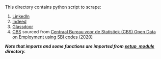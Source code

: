 This directory contains python script to scrape:

1. [LinkedIn](./LinkedIn)
2. [Indeed](./Indeed)
3. [Glassdoor](./Glassdoor)
4. [CBS](./CBS) sourced from [Centraal Bureau voor de Statistiek (CBS) Open Data on Employment using SBI codes (2020)](https://opendata.cbs.nl/#/CBS/en/dataset/81434ENG/table?ts=1663627369191)

***Note that imports and some functions are imported from [setup_module](../setup_module) directory.***
